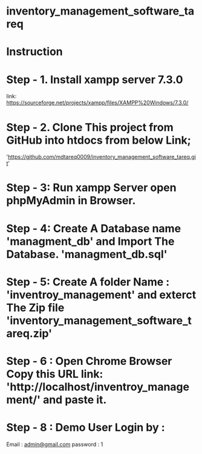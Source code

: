 # inventory_management_software_tareq
# Instruction
# Step - 1. Install xampp server 7.3.0
link: https://sourceforge.net/projects/xampp/files/XAMPP%20Windows/7.3.0/

# Step - 2. Clone This project from GitHub into htdocs from below Link;
'https://github.com/mdtareq0009/inventory_management_software_tareq.git'

# Step - 3: Run xampp Server open phpMyAdmin in Browser.
# Step - 4: Create A Database name 'managment_db' and Import The Database. 'managment_db.sql'

# Step - 5: Create A folder Name : 'inventroy_management' and exterct The Zip file 'inventory_management_software_tareq.zip'

# Step - 6 : Open Chrome Browser Copy this URL link: 'http://localhost/inventroy_management/' and paste it.

# Step - 8 : Demo User Login by :
  Email  : admin@gmail.com
  password : 1
